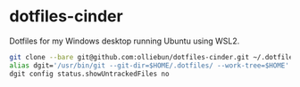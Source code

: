 # dotfiles-cinder

Dotfiles for my Windows desktop running Ubuntu using WSL2.


```sh
git clone --bare git@github.com:olliebun/dotfiles-cinder.git ~/.dotfiles
alias dgit='/usr/bin/git --git-dir=$HOME/.dotfiles/ --work-tree=$HOME'
dgit config status.showUntrackedFiles no
```

